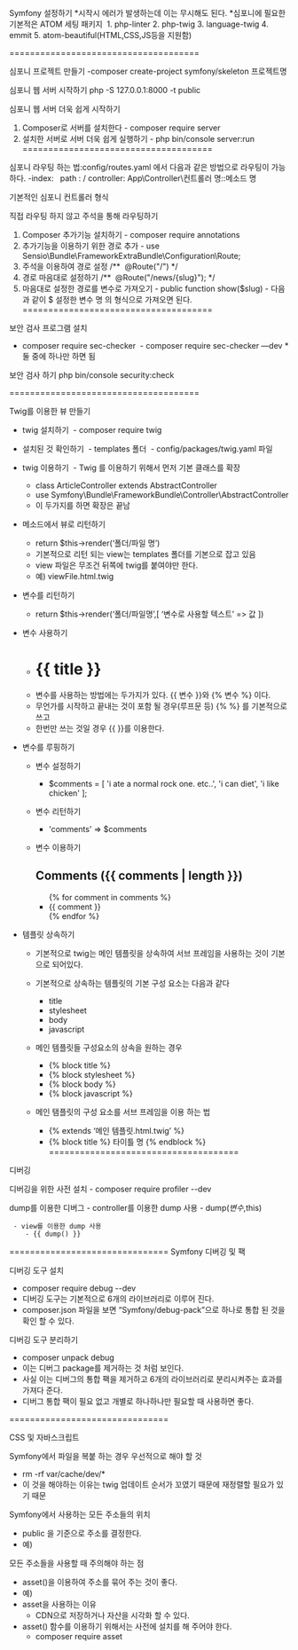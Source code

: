 Symfony 설정하기
*시작시 에러가 발생하는데 이는 무시해도 된다.
*심포니에 필요한 기본적은 ATOM 세팅 패키지  1. php-linter
 2. php-twig
 3. language-twig
 4. emmit 
 5. atom-beautiful(HTML,CSS,JS등을 지원함)

=====================================

심포니 프로젝트 만들기
-composer create-project symfony/skeleton 프로젝트명

심포니 웹 서버 시작하기
php -S 127.0.0.1:8000 -t public

심포니 웹 서버 더욱 쉽게 시작하기
1. Composer로 서버를 설치한다 - composer require server 
2. 설치한 서버로 서버 더욱 쉽게 실행하기 - php bin/console server:run 
=====================================

심포니 라우팅 하는 법:config/routes.yaml 에서 다음과 같은 방법으로 라우팅이 가능하다.
	-index:  		path : /
		controller: App\Controller\컨트롤러 명::메소드 명

기본적인 심포니 컨트롤러 형식
<?php
  namespace App\Controller;
  use Symfony\Component\HttpFoundation\Response;

  class ArticleController extends AbstractController{
    public function homepage(){
      return new Response('OMG! My First page already');
    }
}
?>

직접 라우팅 하지 않고 주석을 통해 라우팅하기
1. Composer 추가기능 설치하기 - composer require annotations 
2. 추가기능을 이용하기 위한 경로 추가 - use Sensio\Bundle\FrameworkExtraBundle\Configuration\Route; 
3. 주석을 이용하여 경로 설정 /**       @Route("/") */ 
4. 경로 마음대로 설정하기 /**  @Route("/news/{slug}"); */ 
5. 마음대로 설정한 경로를 변수로 가져오기 - public function show($slug) - 다음과 같이 $ 설정한 변수 명 의 형식으로 가져오면 된다. 
=====================================

보안 검사 프로그램 설치
 - composer require sec-checker  - composer require sec-checker —dev * 둘 중에 하나만 하면 됨

보안 검사 하기
php bin/console security:check

=====================================

Twig를 이용한 뷰 만들기
 - twig 설치하기 	- composer require twig

 - 설치된 것 확인하기 	 - templates 폴더 	 - config/packages/twig.yaml 파일

 - twig 이용하기 	 - Twig 를 이용하기 위해서 먼저 기본 클래스를 확장
	 - class ArticleController extends AbstractController
	 - use Symfony\Bundle\FrameworkBundle\Controller\AbstractController
	 - 이 두가지를 하면 확장은 끝남

 - 메소드에서 뷰로 리턴하기
	 - return $this->render(‘폴더/파일 명’)
	 - 기본적으로 리턴 되는 view는 templates 폴더를 기본으로 잡고 있음
	 - view 파일은 무조건 뒤쪽에 twig를 붙여야만 한다.
	 - 예) viewFile.html.twig
	 
 - 변수를 리턴하기
	 - return $this->render(‘폴더/파일명’,[ ‘변수로 사용할 텍스트’ => 값 ])
	 
 - 변수 사용하기
	 - <h1>{{ title }}</h1>
	 - 변수를 사용하는 방법에는 두가지가 있다. {{  변수 }}와 {% 변수 %} 이다.
	 - 무언가를 시작하고 끝내는 것이 포함 될 경우(루프문 등) {% %} 를 기본적으로 쓰고
	 - 한번만 쓰는 것일 경우 {{ }}를 이용한다.

 - 변수를 루핑하기
	 - 변수 설정하기
		 - $comments = [
		        'i ate a normal rock one. etc..',
        		  'i can diet',
        		  'i like chicken'
      		];
	
	 - 변수 리턴하기
		 - 'comments' => $comments

	 - 변수 이용하기
		<h2>Comments ({{ comments | length }})</h2>
		<ul>
 			 {% for comment in comments %}
    				<li>{{ comment }}</li>
  			{% endfor %}
		</ul>
	
 - 템플릿 상속하기
	 - 기본적으로 twig는 메인 템플릿을 상속하여 서브 프레임을 사용하는 것이 기본으로 되어있다.
	 
	- 기본적으로 상속하는 템플릿의 기본 구성 요소는 다음과 같다
		 - title
		 - stylesheet
		 - body
		 - javascript
	 
	- 메인 템플릿들 구성요소의 상속을 원하는 경우
		 - {% block title %} 
		 - {% block stylesheet %} 
		 - {% block body %} 
		 - {% block javascript %} 
	 
	 - 메인 탬플릿의 구성 요소를 서브 프레임을 이용 하는 법
		 - {% extends ‘메인 템플릿.html.twig’ %}
		 - {% block title %} 	타이틀 명 	{% endblock %}
 =====================================

디버깅

디버깅을 위한 사전 설치
	 - composer require profiler --dev

dump를 이용한 디버그
	 - controller를 이용한 dump 사용
		 - dump($변수,$this)

	 - view를 이용한 dump 사용
		- {{ dump() }}  

===============================
Symfony 디버깅 및 팩

디버깅 도구 설치
 - composer require debug --dev
 - 디버깅 도구는 기본적으로 6개의 라이브러리로 이루어 진다.
 - composer.json 파일을 보면 “Symfony/debug-pack”으로 하나로 통합 된 것을 확인 할 수 있다.

디버깅 도구 분리하기
 - composer unpack debug
 - 이는 디버그 package를 제거하는 것 처럼 보인다.
 - 사실 이는 디버그의 통합 팩을 제거하고 6개의 라이브러리로 분리시켜주는 효과를 가져다 준다.
 - 디버그 통합 팩이 필요 없고 개별로 하나하나만 필요할 때 사용하면 좋다.

===============================

CSS 및 자바스크립트

Symfony에서 파일을 복붙 하는 경우 우선적으로 해야 할 것
 - rm -rf var/cache/dev/*
 - 이 것을 해야하는 이유는 twig 업데이트 순서가 꼬였기 때문에 재정렬할 필요가 있기 때문

Symfony에서 사용하는 모든 주소들의 위치
 - public 을 기준으로 주소를 결정한다.
 - 예) <link rel="stylesheet" href="/css/font-awesome.css">

모든 주소들을 사용할 때 주의해야 하는 점
 - asset()을 이용하여 주소를 묶어 주는 것이 좋다.
 - 예) <link rel="stylesheet" href="{{ asset('/css/font-awesome.css') }}">
 - asset을 사용하는 이유
	 - CDN으로 저장하거나 자산을 시각화 할 수 있다.
 - asset() 함수를 이용하기 위해서는 사전에 설치를 해 주어야 한다.
	 - composer require asset






